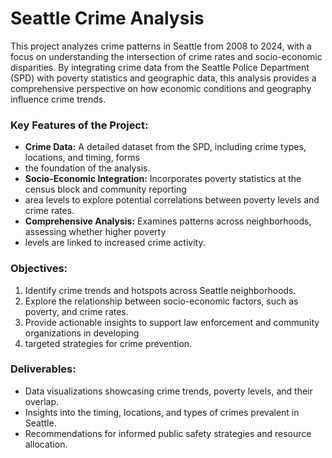 # Seattle Crime Analysis

This project analyzes crime patterns in Seattle from 2008 to 2024, with a focus on understanding 
the intersection of crime rates and socio-economic disparities. By integrating crime data from the 
Seattle Police Department (SPD) with poverty statistics and geographic data, this analysis provides 
a comprehensive perspective on how economic conditions and geography influence crime trends.

### Key Features of the Project:
- **Crime Data:** A detailed dataset from the SPD, including crime types, locations, and timing, forms
- the foundation of the analysis.
- **Socio-Economic Integration:** Incorporates poverty statistics at the census block and community reporting
- area levels to explore potential correlations between poverty levels and crime rates.
- **Comprehensive Analysis:** Examines patterns across neighborhoods, assessing whether higher poverty
- levels are linked to increased crime activity.

### Objectives:
1. Identify crime trends and hotspots across Seattle neighborhoods.
2. Explore the relationship between socio-economic factors, such as poverty, and crime rates.
3. Provide actionable insights to support law enforcement and community organizations in developing
4. targeted strategies for crime prevention.

### Deliverables:
- Data visualizations showcasing crime trends, poverty levels, and their overlap.
- Insights into the timing, locations, and types of crimes prevalent in Seattle.
- Recommendations for informed public safety strategies and resource allocation.
